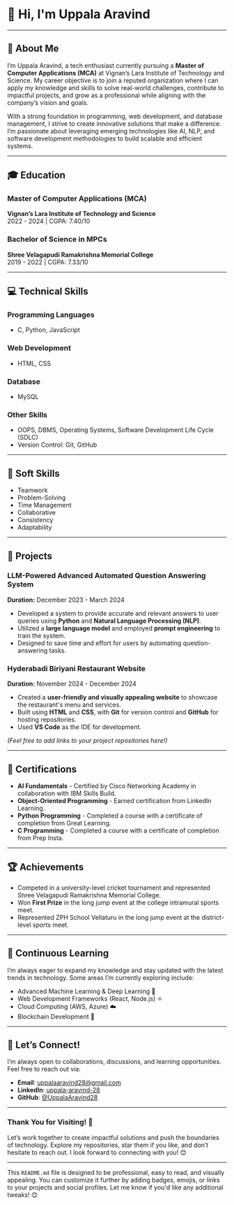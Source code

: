 # 👋 Hi, I'm Uppala Aravind
---
## 🌟 About Me

I’m Uppala Aravind, a tech enthusiast currently pursuing a **Master of Computer Applications (MCA)** at Vignan’s Lara Institute of Technology and Science. My career objective is to join a reputed organization where I can apply my knowledge and skills to solve real-world challenges, contribute to impactful projects, and grow as a professional while aligning with the company’s vision and goals.

With a strong foundation in programming, web development, and database management, I strive to create innovative solutions that make a difference. I’m passionate about leveraging emerging technologies like AI, NLP, and software development methodologies to build scalable and efficient systems.

---

## 🎓 Education

### **Master of Computer Applications (MCA)**  
**Vignan’s Lara Institute of Technology and Science**  
2022 - 2024 | CGPA: 7.40/10  

### **Bachelor of Science in MPCs**  
**Shree Velagapudi Ramakrishna Memorial College**  
2019 - 2022 | CGPA: 7.33/10  

---

## 💻 Technical Skills

### **Programming Languages**
- C, Python, JavaScript  

### **Web Development**
- HTML, CSS  

### **Database**
- MySQL  

### **Other Skills**
- OOPS, DBMS, Operating Systems, Software Development Life Cycle (SDLC)  
- Version Control: Git, GitHub  

---

## 🤝 Soft Skills

- Teamwork  
- Problem-Solving  
- Time Management  
- Collaborative  
- Consistency  
- Adaptability  

---

## 🚀 Projects

### **LLM-Powered Advanced Automated Question Answering System**  
**Duration:** December 2023 - March 2024  
- Developed a system to provide accurate and relevant answers to user queries using **Python** and **Natural Language Processing (NLP)**.  
- Utilized a **large language model** and employed **prompt engineering** to train the system.  
- Designed to save time and effort for users by automating question-answering tasks.  

### **Hyderabadi Biriyani Restaurant Website**  
**Duration:** November 2024 - December 2024  
- Created a **user-friendly and visually appealing website** to showcase the restaurant's menu and services.  
- Built using **HTML** and **CSS**, with **Git** for version control and **GitHub** for hosting repositories.  
- Used **VS Code** as the IDE for development.  

*(Feel free to add links to your project repositories here!)*

---

## 🏅 Certifications

- **AI Fundamentals** - Certified by Cisco Networking Academy in collaboration with IBM Skills Build.  
- **Object-Oriented Programming** - Earned certification from LinkedIn Learning.  
- **Python Programming** - Completed a course with a certificate of completion from Great Learning.  
- **C Programming** - Completed a course with a certificate of completion from Prep Insta.  

---

## 🏆 Achievements

- Competed in a university-level cricket tournament and represented Shree Velagapudi Ramakrishna Memorial College.  
- Won **First Prize** in the long jump event at the college intramural sports meet.  
- Represented ZPH School Vellaturu in the long jump event at the district-level sports meet.  

---

## 🌱 Continuous Learning

I’m always eager to expand my knowledge and stay updated with the latest trends in technology. Some areas I’m currently exploring include:

- Advanced Machine Learning & Deep Learning 🧠  
- Web Development Frameworks (React, Node.js) ⚛️  
- Cloud Computing (AWS, Azure) ☁️  
- Blockchain Development 🔗  

---

## 🙌 Let’s Connect!

I’m always open to collaborations, discussions, and learning opportunities. Feel free to reach out via:

- **Email**: [uppalaaravind28@gmail.com](mailto:uppalaaravind28@gmail.com)  
- **LinkedIn**: [uppala-aravind-28](https://www.linkedin.com/in/uppala-aravind-28-lin/)  
- **GitHub**: [@UppalaAravind28](https://github.com/UppalaAravind28)  

---

### Thank You for Visiting! 🌟

Let’s work together to create impactful solutions and push the boundaries of technology. Explore my repositories, star them if you like, and don’t hesitate to reach out. I look forward to connecting with you! 😊

---

This `README.md` file is designed to be professional, easy to read, and visually appealing. You can customize it further by adding badges, emojis, or links to your projects and social profiles. Let me know if you'd like any additional tweaks! 😊
